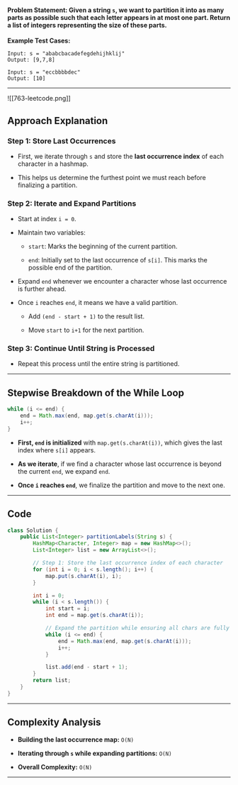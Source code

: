 
#### **Problem Statement:** Given a string `s`, we want to partition it into as many parts as possible such that each letter appears in at most one part. Return a list of integers representing the size of these parts.

**Example Test Cases:**

```text
Input: s = "ababcbacadefegdehijhklij"
Output: [9,7,8]

Input: s = "eccbbbbdec"
Output: [10]
```

---
![[763-leetcode.png]]
## **Approach Explanation**

### **Step 1: Store Last Occurrences**

- First, we iterate through `s` and store the **last occurrence index** of each character in a hashmap.
    
- This helps us determine the furthest point we must reach before finalizing a partition.
    

### **Step 2: Iterate and Expand Partitions**

- Start at index `i = 0`.
    
- Maintain two variables:
    
    - `start`: Marks the beginning of the current partition.
        
    - `end`: Initially set to the last occurrence of `s[i]`. This marks the possible end of the partition.
        
- Expand `end` whenever we encounter a character whose last occurrence is further ahead.
    
- Once `i` reaches `end`, it means we have a valid partition.
    
    - Add `(end - start + 1)` to the result list.
        
    - Move `start` to `i+1` for the next partition.
        

### **Step 3: Continue Until String is Processed**

- Repeat this process until the entire string is partitioned.
    

---

## **Stepwise Breakdown of the While Loop**

```java
while (i <= end) {
    end = Math.max(end, map.get(s.charAt(i)));
    i++;
}
```

- **First, `end` is initialized** with `map.get(s.charAt(i))`, which gives the last index where `s[i]` appears.
    
- **As we iterate**, if we find a character whose last occurrence is beyond the current `end`, we expand `end`.
    
- **Once `i` reaches `end`**, we finalize the partition and move to the next one.
    

---

## **Code**

```java
class Solution {
    public List<Integer> partitionLabels(String s) {
        HashMap<Character, Integer> map = new HashMap<>();
        List<Integer> list = new ArrayList<>();

        // Step 1: Store the last occurrence index of each character
        for (int i = 0; i < s.length(); i++) {
            map.put(s.charAt(i), i);
        }

        int i = 0;
        while (i < s.length()) {
            int start = i;
            int end = map.get(s.charAt(i));

            // Expand the partition while ensuring all chars are fully covered
            while (i <= end) {
                end = Math.max(end, map.get(s.charAt(i)));
                i++;
            }

            list.add(end - start + 1);
        }
        return list;
    }
}
```

---

## **Complexity Analysis**

- **Building the last occurrence map:** `O(N)`
    
- **Iterating through `s` while expanding partitions:** `O(N)`
    
- **Overall Complexity:** `O(N)`

---

